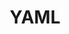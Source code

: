 ---
title      : YAML
tags       : [ a_tag_y, b_tag, z_tag ]
categories : [ a_category_y, b_category, z_category ]
visible    : false
---